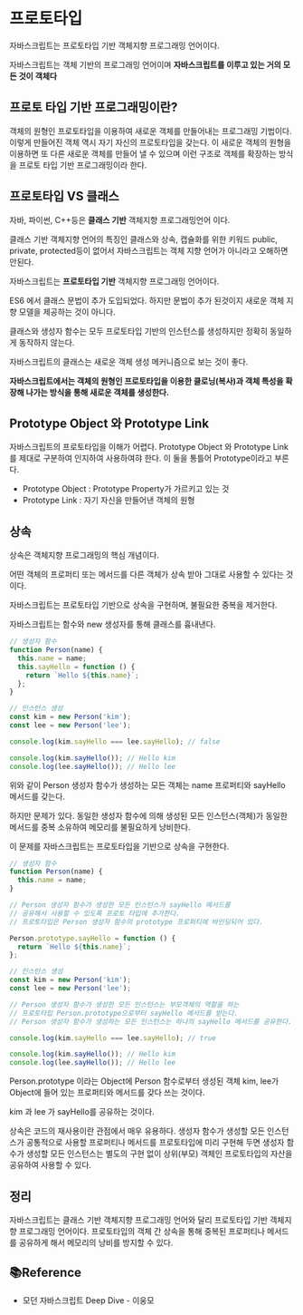 # 프로토타입

자바스크립트는 프로토타입 기반 객체지향 프로그래밍 언어이다.

자바스크립트는 객체 기반의 프로그래밍 언어이며 **자바스크립트를 이루고 있는 거의 모든 것이 객체다**

## 프로토 타입 기반 프로그래밍이란?

객체의 원형인 프로토타입을 이용하여 새로운 객체를 만들어내는 프로그래밍 기법이다.
이렇게 만들어진 객체 역시 자기 자신의 프로토타입을 갖는다. 이 새로운 객체의 원형을 이용하면 또 다른 새로운 객체를 만들어 낼 수 있으며 이런 구조로 객체를 확장하는 방식을 프로토 타입 기반 프로그래밍이라 한다.

## 프로토타입 VS 클래스

자바, 파이썬, C++등은 **클래스 기반** 객체지향 프로그래밍언어 이다.

클래스 기반 객체지향 언어의 특징인 클래스와 상속, 캡슐화를 위한 키워드 public, private, protected등이 없어서
자바스크립트는 객체 지향 언어가 아니라고 오해하면 안된다.

자바스크립트는 **프로토타입 기반** 객체지향 프로그래밍 언어이다.

ES6 에서 클래스 문법이 추가 도입되었다. 하지만 문법이 추가 된것이지 새로운 객체 지향 모델을 제공하는 것이 아니다.

클래스와 생성자 함수는 모두 프로토타입 기반의 인스턴스를 생성하지만 정확히 동일하게 동작하지 않는다.

자바스크립트의 클래스는 새로운 객체 생성 메커니즘으로 보는 것이 좋다.

**자바스크립트에서는 객체의 원형인 프로토타입을 이용한 클로닝(복사)과 객체 특성을 확장해 나가는 방식을 통해 새로운 객체를 생성한다.**

## Prototype Object 와 Prototype Link

자바스크립트의 프로토타입을 이해가 어렵다. Prototype Object 와 Prototype Link를 제대로 구분하여 인지하여 사용하여햐 한다. 이 둘을 통틀어 Prototype이라고 부른다.

- Prototype Object : Prototype Property가 가르키고 있는 것
- Prototype Link : 자기 자신을 만들어낸 객체의 원형

## 상속

상속은 객체지향 프로그래밍의 핵심 개념이다.

어떤 객체의 프로퍼티 또는 메서드를 다른 객체가 상속 받아 그대로 사용할 수 있다는 것이다.

자바스크립트는 프로토타입 기반으로 상속을 구현하며, 불필요한 중복을 제거한다.

자바스크립트는 함수와 new 생성자를 통해 클래스를 흉내낸다.

```js
// 생성자 함수
function Person(name) {
  this.name = name;
  this.sayHello = function () {
    return `Hello ${this.name}`;
  };
}

// 인스턴스 생성
const kim = new Person('kim');
const lee = new Person('lee');

console.log(kim.sayHello === lee.sayHello); // false

console.log(kim.sayHello()); // Hello kim
console.log(lee.sayHello()); // Hello lee
```

위와 같이 Person 생성자 함수가 생성하는 모든 객체는 name 프로퍼티와 sayHello 메서드를 갖는다.

하지만 문제가 있다. 동일한 생성자 함수에 의해 생성된 모든 인스턴스(객체)가 동일한 메서드를 중복
소유하여 메모리를 불필요하게 낭비한다.

이 문제를 자바스크립트는 프로토타입을 기반으로 상속을 구현한다.

```js
// 생성자 함수
function Person(name) {
  this.name = name;
}

// Person 생성자 함수가 생성한 모든 인스턴스가 sayHello 메서드를
// 공유해서 사용할 수 있도록 프로토 타입에 추가한다.
// 프로토타입은 Person 생성자 함수의 prototype 프로퍼티에 바인딩되어 있다.

Person.prototype.sayHello = function () {
  return `Hello ${this.name}`;
};

// 인스턴스 생성
const kim = new Person('kim');
const lee = new Person('lee');

// Person 생성자 함수가 생성한 모든 인스턴스는 부모객체의 역할을 하는
// 프로토타입 Person.prototype으로부터 sayHello 메서드를 받는다.
// Person 생성자 함수가 생성하는 모든 인스턴스는 하나의 sayHello 메서드를 공유한다.

console.log(kim.sayHello === lee.sayHello); // true

console.log(kim.sayHello()); // Hello kim
console.log(lee.sayHello()); // Hello lee
```

Person.prototype 이라는 Object에 Person 함수로부터 생성된 객체 kim, lee가
Object에 들어 있는 프로퍼티와 메서드를 갖다 쓰는 것이다.

kim 과 lee 가 sayHello를 공유하는 것이다.

상속은 코드의 재사용이란 관점에서 매우 유용하다. 생성자 함수가 생성할 모든 인스턴스가
공통적으로 사용할 프로퍼티나 메서드를 프로토타입에 미리 구현해 두면 생성자 함수가 생성할 모든 인스턴스는 별도의 구현 없이 상위(부모) 객체인 프로토타입의 자산을 공유하여 사용할 수 있다.

## 정리

자바스크립트는 클래스 기반 객체지향 프로그래밍 언어와 달리 프로토타입 기반 객체지향 프로그래밍 언어이다. 프로토타입의 객체 간 상속을 통해 중복된 프로퍼티나 메서드를 공유하게 해서 메모리의 낭비를 방지할 수 있다.

## 📚Reference

- 모던 자바스크립트 Deep Dive - 이웅모
